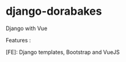 # django-dorabakes
Django with Vue 

Features :

[BE]: Django
[FE]: Django templates, Bootstrap and VueJS
